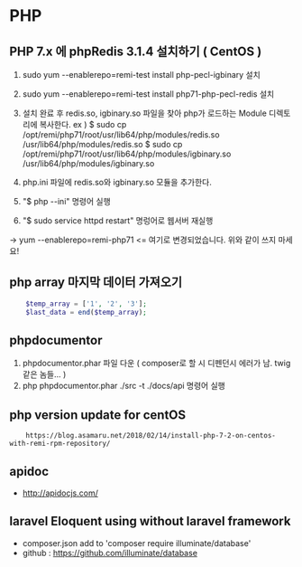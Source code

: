 # PHP

## PHP 7.x 에 phpRedis 3.1.4 설치하기 ( CentOS )
 
 1. sudo yum --enablerepo=remi-test install php-pecl-igbinary 설치
 2. sudo yum --enablerepo=remi-test install php71-php-pecl-redis 설치
 3. 설치 완료 후 redis.so, igbinary.so 파일을 찾아 php가 로드하는 Module 디렉토리에 복사한다.
    ex ) $ sudo cp /opt/remi/php71/root/usr/lib64/php/modules/redis.so /usr/lib64/php/modules/redis.so
    	 $ sudo cp /opt/remi/php71/root/usr/lib64/php/modules/igbinary.so /usr/lib64/php/modules/igbinary.so

 4. php.ini 파일에 redis.so와 igbinary.so 모듈을 추가한다. 
 5. "$ php --ini" 명령어 실행
 6. "$ sudo service httpd restart" 명렁어로 웹서버 재실행

 -> yum --enablerepo=remi-php71 <= 여기로 변경되었습니다. 위와 같이 쓰지 마세요!

## php array 마지막 데이터 가져오기
```php
	$temp_array = ['1', '2', '3'];
	$last_data = end($temp_array);
```

## phpdocumentor 
 
 1. phpdocumentor.phar 파일 다운 ( composer로 할 시 디펜던시 에러가 남. twig 같은 놈들... )
 2. php phpdocumentor.phar ./src -t ./docs/api 명령어 실행

## php version update for centOS

```
	https://blog.asamaru.net/2018/02/14/install-php-7-2-on-centos-with-remi-rpm-repository/
```

## apidoc
 - http://apidocjs.com/

## laravel Eloquent using without laravel framework
 - composer.json add to 'composer require illuminate/database'
 - github : https://github.com/illuminate/database